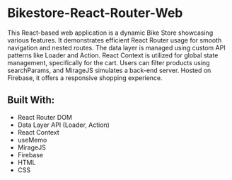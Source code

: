 # Bikestore-React-Router-Web

This React-based web application is a dynamic Bike Store showcasing various features. It demonstrates efficient React Router usage for smooth navigation and nested routes. The data layer is managed using custom API patterns like Loader and Action. React Context is utilized for global state management, specifically for the cart. Users can filter products using searchParams, and MirageJS simulates a back-end server. Hosted on Firebase, it offers a responsive shopping experience.


## Built With:

- React Router DOM
- Data Layer API (Loader, Action)
- React Context
- useMemo
- MirageJS
- Firebase
- HTML
- CSS
